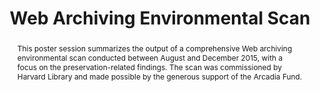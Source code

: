 ---
abstract: This poster session summarizes the output of a comprehensive Web archiving
  environmental scan conducted between August and December 2015, with a focus on the
  preservation-related findings. The scan was commissioned by Harvard Library and
  made possible by the generous support of the Arcadia Fund.
creators:
- Truman, Gail
- Goethals, Andrea
date: null
document_url: https://services.phaidra.univie.ac.at/api/object/o:502842/download
grand_parent: iPRES
institutions: []
keywords: []
landing_page_url: https://phaidra.univie.ac.at/o:502842
language: eng
layout: publication
license: CC BY-NC-SA 3.0 AT
notes_url: null
parent: iPRES 2016
publication_type: poster
size: 265947
slides_url: null
source_name: iPRES
stream_url: null
title: Web Archiving Environmental Scan
year: 2016
---